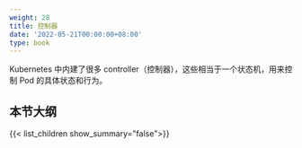 ```yaml
---
weight: 28
title: 控制器
date: '2022-05-21T00:00:00+08:00'
type: book
---
```




Kubernetes 中内建了很多 controller（控制器），这些相当于一个状态机，用来控制 Pod 的具体状态和行为。

## 本节大纲

{{< list_children show_summary="false">}}
